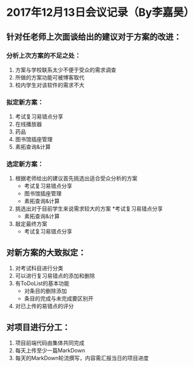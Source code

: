 # 2017年12月13日会议记录（By李嘉昊） # 

## 针对任老师上次面谈给出的建议对于方案的改进： ## 

### 分析上次方案的不足之处： ### 
1. 方案与学校联系太少不便于受众的需求调查  
2. 所做的方案功能可被博客取代  
3. 校内学生对该软件的需求不大  
### 拟定新方案： ### 
1. 考试复习易错点分享  
2. 在线播放器  
3. 药品  
4. 图书馆插座管理  
5. 素拓查询&计算  
### 选定新方案： ### 
1. 根据老师给出的建议首先挑选出适合受众分析的方案  
   * 考试复习易错点分享  
   * 图书馆插座管理  
   * 素拓查询&计算  
2. 挑选出对于目前学生来说需求较大的方案
   *考试复习易错点分享  
   * 素拓查询&计算
3. 敲定最终方案
   * 考试复习易错点分享  
  
## 对新方案的大致拟定： ##  
1. 对考试科目进行分类  
2. 可以进行复习易错点的添加和删除  
3. 有ToDoList的基本功能  
   * 对条目的删除添加  
   * 条目的完成与未完成要区别开  
4. 对已上传的易错点的评分  
  
## 对项目进行分工： ##  
1. 项目前端代码由集体共同完成  
2. 每天上传至少一篇MarkDown  
3. 每天的MarkDown轮流撰写，内容需汇报当日的项目进度  



